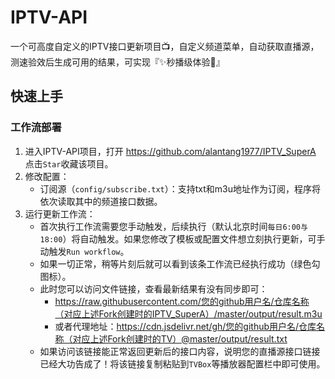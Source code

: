 # IPTV-API

一个可高度自定义的IPTV接口更新项目📺，自定义频道菜单，自动获取直播源，测速验效后生成可用的结果，可实现『✨秒播级体验🚀』

## 快速上手
### 工作流部署
1. 进入IPTV-API项目，打开 https://github.com/alantang1977/IPTV_SuperA 点击`Star`收藏该项目。
2. 修改配置：
   - 订阅源（`config/subscribe.txt`）：支持txt和m3u地址作为订阅，程序将依次读取其中的频道接口数据。
3. 运行更新工作流：
   - 首次执行工作流需要您手动触发，后续执行（默认北京时间`每日6:00与18:00`）将自动触发。如果您修改了模板或配置文件想立刻执行更新，可手动触发`Run workflow`。
   - 如果一切正常，稍等片刻后就可以看到该条工作流已经执行成功（绿色勾图标）。
   - 此时您可以访问文件链接，查看最新结果有没有同步即可：
     - https://raw.githubusercontent.com/您的github用户名/仓库名称（对应上述Fork创建时的IPTV_SuperA）/master/output/result.m3u
     - 或者代理地址：https://cdn.jsdelivr.net/gh/您的github用户名/仓库名称（对应上述Fork创建时的TV）@master/output/result.txt
   - 如果访问该链接能正常返回更新后的接口内容，说明您的直播源接口链接已经大功告成了！将该链接复制粘贴到`TVBox`等播放器配置栏中即可使用。
